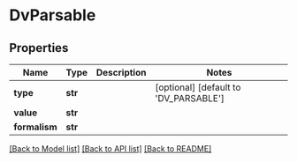 # DvParsable

## Properties
Name | Type | Description | Notes
------------ | ------------- | ------------- | -------------
**type** | **str** |  | [optional] [default to 'DV_PARSABLE']
**value** | **str** |  | 
**formalism** | **str** |  | 

[[Back to Model list]](../README.md#documentation-for-models) [[Back to API list]](../README.md#documentation-for-api-endpoints) [[Back to README]](../README.md)

